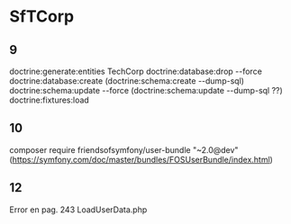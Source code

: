 # SfTCorp
9
--
doctrine:generate:entities TechCorp
doctrine:database:drop --force
doctrine:database:create
(doctrine:schema:create --dump-sql)
doctrine:schema:update --force
(doctrine:schema:update --dump-sql ??)
doctrine:fixtures:load

10
--
composer require friendsofsymfony/user-bundle "~2.0@dev"
(https://symfony.com/doc/master/bundles/FOSUserBundle/index.html)

12
--
Error en pag. 243 LoadUserData.php


